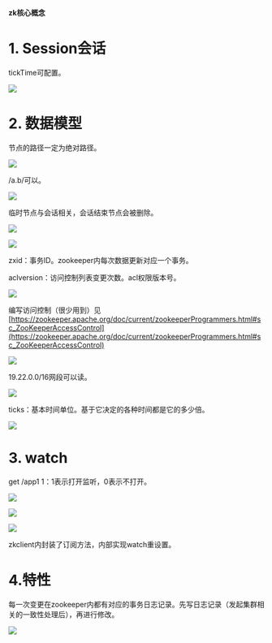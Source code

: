 **zk核心概念**



# 1. Session会话

tickTime可配置。

![](session.png)



# 2. 数据模型

节点的路径一定为绝对路径。

![](数据模型.png)



/a.b/可以。

![](znode命名规范.png)



临时节点与会话相关，会话结束节点会被删除。

![](znode节点类型.png)



![](znode数据构成.png)



zxid：事务ID。zookeeper内每次数据更新对应一个事务。

aclversion：访问控制列表变更次数。acl权限版本号。

![](znode元数据stat结构.png)



编写访问控制（很少用到）见[https://zookeeper.apache.org/doc/current/zookeeperProgrammers.html#sc_ZooKeeperAccessControl](https://zookeeper.apache.org/doc/current/zookeeperProgrammers.html#sc_ZooKeeperAccessControl)

![](acl相关命令.png)



19.22.0.0/16网段可以读。

![](acl示例.png)



ticks：基本时间单位。基于它决定的各种时间都是它的多少倍。

![](zookeeper中时间.png)



# 3. watch

get /app1 1：1表示打开监听，0表示不打开。

![](watch监听机制1.png)



![](watch监听机制2.png)



![](watch监听机制3.png)



zkclient内封装了订阅方法，内部实现watch重设置。



# 4.特性

每一次变更在zookeeper内都有对应的事务日志记录。先写日志记录（发起集群相关的一致性处理后），再进行修改。

![](zookeeper特性.png)

